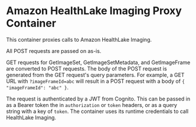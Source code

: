 # Amazon HealthLake Imaging Proxy Container

This container proxies calls to Amazon HealthLake Imaging.

All POST requests are passed on as-is.

GET requests for GetImageSet, GetImageSetMetadata, and GetImageFrame are converted to POST requests. The body of the POST request is generated from the GET request's query parameters. For example, a GET URL with `?imageFrameId=abc` will result in a POST request with a body of `{ "imageFrameId": "abc" }`.

The request is authenticated by a JWT from Cognito. This can be passed in as a Bearer token the in `authorization` or `token` headers, or as a query string with a key of `token`. The container uses its runtime credentials to call HealthLake Imaging.
